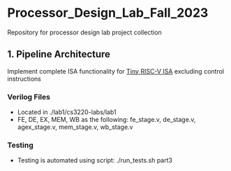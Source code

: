 # Processor_Design_Lab_Fall_2023
Repository for processor design lab project collection

## 1. Pipeline Architecture
Implement complete ISA functionality for [Tiny RISC-V ISA](https://github.com/gt-cs3220-23fall/cs3220-labs/blob/master/lab1/tinyrv-isa.txt) excluding control instructions
### Verilog Files
- Located in ./lab1/cs3220-labs/lab1
- FE, DE, EX, MEM, WB as the following: fe_stage.v, de_stage.v, agex_stage.v, mem_stage.v, wb_stage.v
### Testing
- Testing is automated using script: ./run_tests.sh part3
